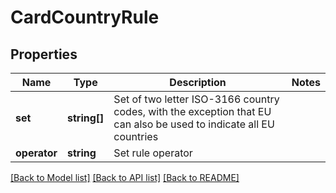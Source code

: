 # CardCountryRule

## Properties
Name | Type | Description | Notes
------------ | ------------- | ------------- | -------------
**set** | **string[]** | Set of two letter ISO-3166 country codes, with the exception that EU can also be used to indicate all EU countries | 
**operator** | **string** | Set rule operator | 

[[Back to Model list]](../../README.md#documentation-for-models) [[Back to API list]](../../README.md#documentation-for-api-endpoints) [[Back to README]](../../README.md)

